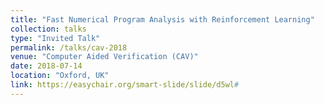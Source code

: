 ```yaml
---
title: "Fast Numerical Program Analysis with Reinforcement Learning"
collection: talks
type: "Invited Talk"
permalink: /talks/cav-2018
venue: "Computer Aided Verification (CAV)"
date: 2018-07-14
location: "Oxford, UK"
link: https://easychair.org/smart-slide/slide/d5wl#
---
```


